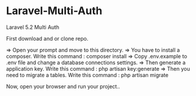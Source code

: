 # Laravel-Multi-Auth
Laravel 5.2 Multi Auth

First download and or clone repo.

=> Open your prompt and move to this directory.
=> You have to install a composer. Write this command : composer install
=> Copy .env.example to .env file and change a database connections settings.
=> Then generate a application key. Write this command : php artisan key:generate
=> Then you need to migrate a tables. Write this command : php artisan migrate

Now, open your browser and run your project..


